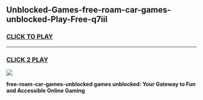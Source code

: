 
## Unblocked-Games-free-roam-car-games-unblocked-Play-Free-q7iil
<h3>
<a href="https://premium76.site?title=free-roam-car-games-unblocked&ref=19M">CLICK TO PLAY</a></h3>
<hr>

<h3>
<a href="https://premium76.site?title=free-roam-car-games-unblocked&ref=19M">CLICK 2 PLAY</a>
  
</h3>

<a href="https://premium76.site?title=free-roam-car-games-unblocked&ref=19M"><img src="https://clearcache.store/games.png"></a>


**free-roam-car-games-unblocked games unblocked: Your Gateway to Fun and Accessible Online Gaming**
